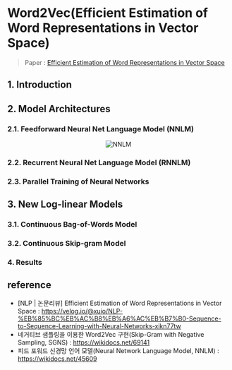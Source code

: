 # Word2Vec(Efficient Estimation of Word Representations in Vector Space)
> Paper : [Efficient Estimation of Word Representations in Vector Space](https://arxiv.org/pdf/1301.3781)

## 1. Introduction

## 2. Model Architectures
### 2.1. Feedforward Neural Net Language Model (NNLM)

<p align="center">
    <img src="./img/NNLM.png" alt="NNLM">
</p>

### 2.2. Recurrent Neural Net Language Model (RNNLM)
### 2.3. Parallel Training of Neural Networks
## 3. New Log-linear Models

### 3.1. Continuous Bag-of-Words Model
### 3.2. Continuous Skip-gram Model
### 4. Results


## reference
- [NLP | 논문리뷰] Efficient Estimation of Word Representations in Vector Space : https://velog.io/@xuio/NLP-%EB%85%BC%EB%AC%B8%EB%A6%AC%EB%B7%B0-Sequence-to-Sequence-Learning-with-Neural-Networks-xikn77tw
-  네거티브 샘플링을 이용한 Word2Vec 구현(Skip-Gram with Negative Sampling, SGNS) : https://wikidocs.net/69141
- 피드 포워드 신경망 언어 모델(Neural Network Language Model, NNLM) : https://wikidocs.net/45609
